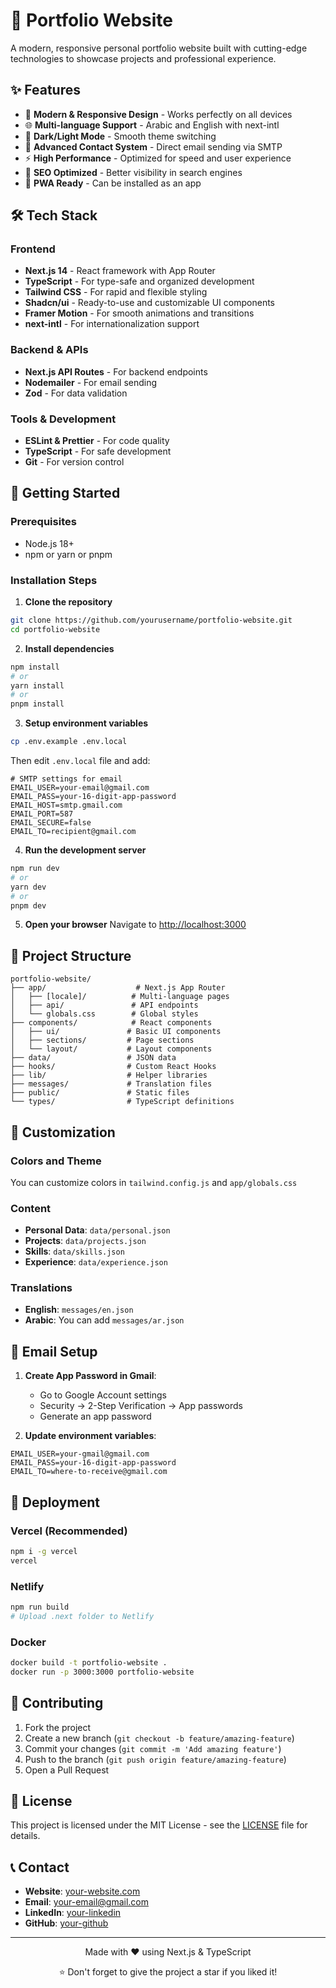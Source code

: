 # 🌟 Portfolio Website

A modern, responsive personal portfolio website built with cutting-edge technologies to showcase projects and professional experience.

## ✨ Features

- 🎨 **Modern & Responsive Design** - Works perfectly on all devices
- 🌐 **Multi-language Support** - Arabic and English with next-intl
- 🌙 **Dark/Light Mode** - Smooth theme switching
- 📧 **Advanced Contact System** - Direct email sending via SMTP
- ⚡ **High Performance** - Optimized for speed and user experience
- 🎯 **SEO Optimized** - Better visibility in search engines
- 📱 **PWA Ready** - Can be installed as an app

## 🛠️ Tech Stack

### Frontend
- **Next.js 14** - React framework with App Router
- **TypeScript** - For type-safe and organized development
- **Tailwind CSS** - For rapid and flexible styling
- **Shadcn/ui** - Ready-to-use and customizable UI components
- **Framer Motion** - For smooth animations and transitions
- **next-intl** - For internationalization support

### Backend & APIs
- **Next.js API Routes** - For backend endpoints
- **Nodemailer** - For email sending
- **Zod** - For data validation

### Tools & Development
- **ESLint & Prettier** - For code quality
- **TypeScript** - For safe development
- **Git** - For version control

## 🚀 Getting Started

### Prerequisites
- Node.js 18+ 
- npm or yarn or pnpm

### Installation Steps

1. **Clone the repository**
```bash
git clone https://github.com/yourusername/portfolio-website.git
cd portfolio-website
```

2. **Install dependencies**
```bash
npm install
# or
yarn install
# or
pnpm install
```

3. **Setup environment variables**
```bash
cp .env.example .env.local
```

Then edit `.env.local` file and add:
```env
# SMTP settings for email
EMAIL_USER=your-email@gmail.com
EMAIL_PASS=your-16-digit-app-password
EMAIL_HOST=smtp.gmail.com
EMAIL_PORT=587
EMAIL_SECURE=false
EMAIL_TO=recipient@gmail.com
```

4. **Run the development server**
```bash
npm run dev
# or
yarn dev
# or
pnpm dev
```

5. **Open your browser**
Navigate to [http://localhost:3000](http://localhost:3000)

## 📁 Project Structure

```
portfolio-website/
├── app/                    # Next.js App Router
│   ├── [locale]/          # Multi-language pages
│   ├── api/               # API endpoints
│   └── globals.css        # Global styles
├── components/            # React components
│   ├── ui/               # Basic UI components
│   ├── sections/         # Page sections
│   └── layout/           # Layout components
├── data/                 # JSON data
├── hooks/                # Custom React Hooks
├── lib/                  # Helper libraries
├── messages/             # Translation files
├── public/               # Static files
└── types/                # TypeScript definitions
```

## 🎨 Customization

### Colors and Theme
You can customize colors in `tailwind.config.js` and `app/globals.css`

### Content
- **Personal Data**: `data/personal.json`
- **Projects**: `data/projects.json`
- **Skills**: `data/skills.json`
- **Experience**: `data/experience.json`

### Translations
- **English**: `messages/en.json`
- **Arabic**: You can add `messages/ar.json`

## 📧 Email Setup

1. **Create App Password in Gmail**:
   - Go to Google Account settings
   - Security → 2-Step Verification → App passwords
   - Generate an app password

2. **Update environment variables**:
```env
EMAIL_USER=your-gmail@gmail.com
EMAIL_PASS=your-16-digit-app-password
EMAIL_TO=where-to-receive@gmail.com
```

## 🚀 Deployment

### Vercel (Recommended)
```bash
npm i -g vercel
vercel
```

### Netlify
```bash
npm run build
# Upload .next folder to Netlify
```

### Docker
```bash
docker build -t portfolio-website .
docker run -p 3000:3000 portfolio-website
```

## 🤝 Contributing

1. Fork the project
2. Create a new branch (`git checkout -b feature/amazing-feature`)
3. Commit your changes (`git commit -m 'Add amazing feature'`)
4. Push to the branch (`git push origin feature/amazing-feature`)
5. Open a Pull Request

## 📄 License

This project is licensed under the MIT License - see the [LICENSE](LICENSE) file for details.

## 📞 Contact

- **Website**: [your-website.com](https://your-website.com)
- **Email**: your-email@gmail.com
- **LinkedIn**: [your-linkedin](https://linkedin.com/in/your-profile)
- **GitHub**: [your-github](https://github.com/your-username)

---

<div align="center">
  <p>Made with ❤️ using Next.js & TypeScript</p>
  <p>⭐ Don't forget to give the project a star if you liked it!</p>
</div>